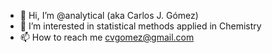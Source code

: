 - 👋 Hi, I’m @analytical (aka Carlos J. Gómez)
- 👀 I’m interested in statistical methods applied in Chemistry
- 📫 How to reach me cvgomez@gmail.com
